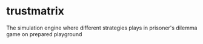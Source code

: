 # trustmatrix
The simulation engine where different strategies plays in prisoner's dilemma game on prepared playground 
